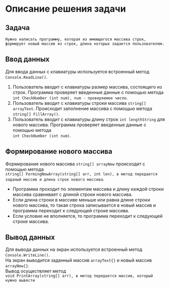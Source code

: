# Описание решения задачи
## Задача
    Нужно написать программу, которая из имеющегося массива строк, 
    формирует новый массив из строк, длина которых задается пользователем.
## Ввод данных
Для ввода данных с клавиатуры используется встроенный метод  
`Console.ReadLine()`.
1. Пользователь вводит с клавиатуры размер массива, состоящего из строк. Программа проверяет введенные данные с помощью метода  
`int CheckNumber (int num), num - проверяемое число`.
2. Пользователь вводит с клавиатуры строки массива `string[] arrayText`. Происходит заполнение массива с помощью метода  
`string[] FillArray()`.
3. Пользователь вводит с клавиатуры длину строк `int lengthString` для нового массива. Программа проверяет введенные данные с помощью метода  
`int CheckNumber (int num)`.
## Формирование нового массива
Формирование нового массива `string[] arrayNew`  происходит с помощью метода  
`string[] FormingNewArray(string[] arr, int len), в метод передается заданый массив и длина строк нового массива`.
* Программа проходит по элементам массива и длину каждой строки массива сравнивает с длиной строки нового массива.
* Если длина строки в массиве меньше или равна длине строки нового массива, то такая строка записывается в новый массив и программа переходит к следующей строке массива.
* Если условие не вполняется, то программа переходит к следующей строке массива.
## Вывод данных
Для вывода данных на экран используется встроенный метод  
`Console.WriteLine()`.  
На экран выводится заданный массив `arrayText{}` и новый массив `arrayNew{}`.   
Вывод осуществляет метод  
`void PrintArray(string[] arr), в метод передается массив, который нужно вывести`
